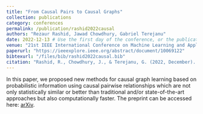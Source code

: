 ```yaml
---
title: "From Causal Pairs to Causal Graphs"
collection: publications
category: conferences
permalink: /publication/rashid2022causal
authors: "Rezaur Rashid, Jawad Chowdhury, Gabriel Terejanu"
date: 2022-12-13 # Use the first day of the conference, or the publication date if you know it
venue: "21st IEEE International Conference on Machine Learning and Applications (ICMLA)"
paperurl: "https://ieeexplore.ieee.org/abstract/document/10069122" 
bibtexurl: "/files/bib/rashid2022causal.bib"
citation: "Rashid, R., Chowdhury, J., & Terejanu, G. (2022, December). From causal pairs to causal graphs. In 2022 21st IEEE International Conference on Machine Learning and Applications (ICMLA) (pp. 802-807). IEEE."
---
```

In this paper, we proposed new methods for causal graph learning based on probabilistic information using causal pairwise relationships which are not only statistically similar or better than traditional and/or state-of-the-art approaches but also computationally faster. The preprint can be accessed here: [arXiv](https://arxiv.org/pdf/2211.04312).